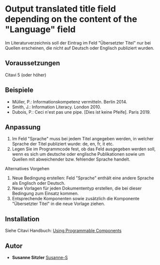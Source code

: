 # Output translated title field depending on the content of the "Language" field

Im Literaturverzeichnis soll der Eintrag im Feld "Übersetzter Titel" nur bei Quellen erscheinen, die nicht auf Deutsch oder Englisch publiziert wurden.

## Voraussetzungen
Citavi 5 (oder höher)

## Beispiele

- Müller, P.: Informationskompetenz vermitteln. Berlin 2014.
- Smith, J.: Information Literacy. London 2010.
- Dubois, P.: Ceci n'est pas une pipe. [Dies ist keine Pfeife]. Paris 2019.

## Anpassung

1. Im Feld "Sprache" muss bei jedem Titel angegeben werden, in welcher Sprache der Titel publiziert wurde: de, en, fr, it etc.
2. Legen Sie im Programmcode fest, ob das Feld ausgegeben werden soll, wenn es sich um deutsche oder englische Publikationen sowie um Quellen mit abweichender bzw. fehlender Sprache handelt.

Alternatives Vorgehen
1. Neue Bedingung erstellen: Feld "Sprache" enthält eine andere Sprache als Englisch oder Deutsch.
2. Neue Vorlagen für jeden Dokumententyp erstellen, die bei dieser Bedingung zum Einsatz kommen.
3. Entsprechende Komponenten sowie zusätzlich die Komponente "Übersetzter Titel" in die neue Vorlage ziehen.

## Installation
Siehe Citavi Handbuch: [Using Programmable Components](https://www.citavi.com/programmable_components)

## Autor

* **Susanne Sitzler** [Susanne-S](https://github.com/Susanne-S)
